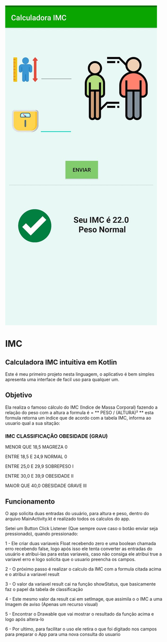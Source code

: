 ![Image](https://github.com/RafaelLisboa/IMC/blob/master/images/AppImage.jpg)

# IMC
 
 
## Calculadora IMC intuitiva em Kotlin

  Este é meu primeiro projeto nesta linguagem, o aplicativo é bem simples apresenta uma interface de facil uso para qualquer um.
  
## Objetivo

  Ela realiza o famoso cálculo do IMC (Indice de Massa Corporal) fazendo a relação do peso com a altura a formula é = ** PESO / (ALTURA)² **
  esta formula retorna um indice que de acordo com a tabela IMC, informa ao usuario qual a sua sitação:
  
###  IMC	CLASSIFICAÇÃO	OBESIDADE (GRAU)
  
  MENOR QUE 18,5	MAGREZA	0
  
  ENTRE 18,5 E 24,9	NORMAL	0
  
  ENTRE 25,0 E 29,9	SOBREPESO	I
  
  ENTRE 30,0 E 39,9	OBESIDADE	II
  
  MAIOR QUE 40,0	OBESIDADE GRAVE	III
 
## Funcionamento

  O app solicita duas entradas do usuário, para altura e peso, dentro do arquivo MainActivity.kt é realizado todos os calculos do app.
  
 Setei um Button Click Listener (Que sempre ouve caso o botão enviar seja pressionado), quando pressionado:
 
 1 - Ele criar duas variaveis Float recebendo zero e uma boolean chamada erro recebendo false, logo após isso ele tenta converter as entradas do usuário e atribui-las para estas variaveis,
 caso não consiga ele atribui true a variavel erro e logo solicita que o usuario preencha os campos.
 
 2 - O próximo passo é realizar o calculo da IMC com a formula citada acima e o atribui a variavel result
 
 3 - O valor da variavel result cai na função showStatus, que basicamente faz o papel da tabela de classificação
 
 4 - Este mesmo valor da result cai em setImage, que assimila o o IMC a uma Imagem de aviso (Apenas um recurso visual)
 
 5 - Encontrar o Drawable que vai mostrar o resultado da função acima e logo após altera-lo
 
 6 - Por ultimo, para facilitar o uso ele retira o que foi digitado nos campos para preparar o App para uma nova consulta do usuario 
